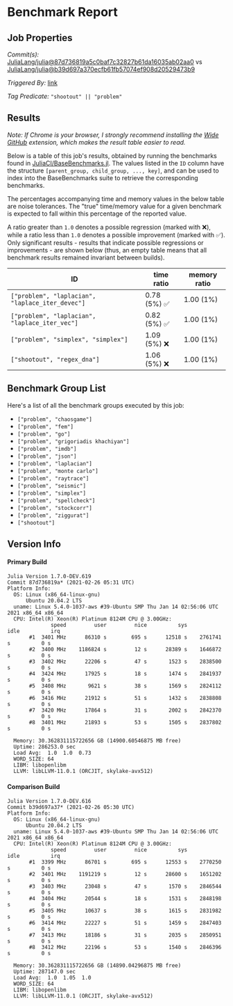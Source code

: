 # Benchmark Report

## Job Properties

*Commit(s):* [JuliaLang/julia@87d736819a5c0baf7c32827b61da16035ab02aa0](https://github.com/JuliaLang/julia/commit/87d736819a5c0baf7c32827b61da16035ab02aa0) vs [JuliaLang/julia@b39d697a370ecfb61fb57074ef908d20529473b9](https://github.com/JuliaLang/julia/commit/b39d697a370ecfb61fb57074ef908d20529473b9)

*Triggered By:* [link](https://github.com/JuliaLang/julia/pull/39524#issuecomment-786421948)

*Tag Predicate:* `"shootout" || "problem"`

## Results

*Note: If Chrome is your browser, I strongly recommend installing the [Wide GitHub](https://chrome.google.com/webstore/detail/wide-github/kaalofacklcidaampbokdplbklpeldpj?hl=en)
extension, which makes the result table easier to read.*

Below is a table of this job's results, obtained by running the benchmarks found in
[JuliaCI/BaseBenchmarks.jl](https://github.com/JuliaCI/BaseBenchmarks.jl). The values
listed in the `ID` column have the structure `[parent_group, child_group, ..., key]`,
and can be used to index into the BaseBenchmarks suite to retrieve the corresponding
benchmarks.

The percentages accompanying time and memory values in the below table are noise tolerances. The "true"
time/memory value for a given benchmark is expected to fall within this percentage of the reported value.

A ratio greater than `1.0` denotes a possible regression (marked with :x:), while a ratio less
than `1.0` denotes a possible improvement (marked with :white_check_mark:). Only significant results - results
that indicate possible regressions or improvements - are shown below (thus, an empty table means that all
benchmark results remained invariant between builds).

| ID | time ratio | memory ratio |
|----|------------|--------------|
| `["problem", "laplacian", "laplace_iter_devec"]` | 0.78 (5%) :white_check_mark: | 1.00 (1%)  |
| `["problem", "laplacian", "laplace_iter_vec"]` | 0.82 (5%) :white_check_mark: | 1.00 (1%)  |
| `["problem", "simplex", "simplex"]` | 1.09 (5%) :x: | 1.00 (1%)  |
| `["shootout", "regex_dna"]` | 1.06 (5%) :x: | 1.00 (1%)  |

## Benchmark Group List

Here's a list of all the benchmark groups executed by this job:

- `["problem", "chaosgame"]`
- `["problem", "fem"]`
- `["problem", "go"]`
- `["problem", "grigoriadis khachiyan"]`
- `["problem", "imdb"]`
- `["problem", "json"]`
- `["problem", "laplacian"]`
- `["problem", "monte carlo"]`
- `["problem", "raytrace"]`
- `["problem", "seismic"]`
- `["problem", "simplex"]`
- `["problem", "spellcheck"]`
- `["problem", "stockcorr"]`
- `["problem", "ziggurat"]`
- `["shootout"]`

## Version Info

#### Primary Build

```
Julia Version 1.7.0-DEV.619
Commit 87d736819a* (2021-02-26 05:31 UTC)
Platform Info:
  OS: Linux (x86_64-linux-gnu)
      Ubuntu 20.04.2 LTS
  uname: Linux 5.4.0-1037-aws #39-Ubuntu SMP Thu Jan 14 02:56:06 UTC 2021 x86_64 x86_64
  CPU: Intel(R) Xeon(R) Platinum 8124M CPU @ 3.00GHz: 
              speed         user         nice          sys         idle          irq
       #1  3401 MHz      86310 s        695 s      12518 s    2761741 s          0 s
       #2  3400 MHz    1186824 s         12 s      28389 s    1646872 s          0 s
       #3  3402 MHz      22206 s         47 s       1523 s    2838500 s          0 s
       #4  3424 MHz      17925 s         18 s       1474 s    2841937 s          0 s
       #5  3408 MHz       9621 s         38 s       1569 s    2824112 s          0 s
       #6  3416 MHz      21912 s         51 s       1432 s    2838808 s          0 s
       #7  3420 MHz      17864 s         31 s       2002 s    2842370 s          0 s
       #8  3401 MHz      21893 s         53 s       1505 s    2837802 s          0 s
       
  Memory: 30.362831115722656 GB (14900.60546875 MB free)
  Uptime: 286253.0 sec
  Load Avg:  1.0  1.0  0.73
  WORD_SIZE: 64
  LIBM: libopenlibm
  LLVM: libLLVM-11.0.1 (ORCJIT, skylake-avx512)

```

#### Comparison Build

```
Julia Version 1.7.0-DEV.616
Commit b39d697a37* (2021-02-26 05:30 UTC)
Platform Info:
  OS: Linux (x86_64-linux-gnu)
      Ubuntu 20.04.2 LTS
  uname: Linux 5.4.0-1037-aws #39-Ubuntu SMP Thu Jan 14 02:56:06 UTC 2021 x86_64 x86_64
  CPU: Intel(R) Xeon(R) Platinum 8124M CPU @ 3.00GHz: 
              speed         user         nice          sys         idle          irq
       #1  3399 MHz      86701 s        695 s      12553 s    2770250 s          0 s
       #2  3401 MHz    1191219 s         12 s      28600 s    1651202 s          0 s
       #3  3403 MHz      23048 s         47 s       1570 s    2846544 s          0 s
       #4  3404 MHz      20544 s         18 s       1531 s    2848198 s          0 s
       #5  3405 MHz      10637 s         38 s       1615 s    2831982 s          0 s
       #6  3414 MHz      22227 s         51 s       1459 s    2847403 s          0 s
       #7  3413 MHz      18186 s         31 s       2035 s    2850951 s          0 s
       #8  3412 MHz      22196 s         53 s       1540 s    2846396 s          0 s
       
  Memory: 30.362831115722656 GB (14890.04296875 MB free)
  Uptime: 287147.0 sec
  Load Avg:  1.0  1.05  1.0
  WORD_SIZE: 64
  LIBM: libopenlibm
  LLVM: libLLVM-11.0.1 (ORCJIT, skylake-avx512)

```
